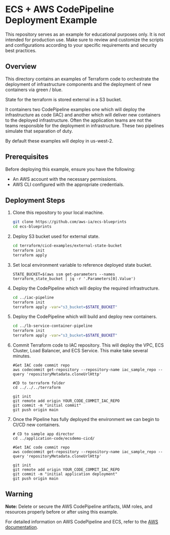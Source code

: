 # ECS + AWS CodePipeline Deployment Example

This repository serves as an example for educational purposes only. It is not intended for production use. Make sure to review and customize the scripts and configurations according to your specific requirements and security best practices.

## Overview

This directory contains an examples of Terraform code to orchestrate the deployment of infrastructure components and the deployment of new containers via green / blue. 

State for the terraform is stored external in a S3 bucket. 

It containers two CodePipeline examples one which will deploy the infrastructure as code (IAC) and another which will deliver new containers to the deployed infrastructure. Often the application teams are not the teams responsible for the deployment in infrastructure. These two pipelines simulate that separation of duty. 

By default these examples will deploy in us-west-2. 

## Prerequisites

Before deploying this example, ensure you have the following:

- An AWS account with the necessary permissions.
- AWS CLI configured with the appropriate credentials.

## Deployment Steps

1. Clone this repository to your local machine.

    ```bash
    git clone https://github.com/aws-ia/ecs-blueprints
    cd ecs-blueprints
    ```

2. Deploy S3 bucket used for external state.

    ```bash
    cd terraform/cicd-examples/external-state-bucket 
    terraform init
    terraform apply
    ```

3. Set local environment variable to reference deployed state bucket.

    ```
    STATE_BUCKET=$(aws ssm get-parameters --names terraform_state_bucket | jq -r '.Parameters[0].Value')
    ```

4. Deploy the CodePipeline which will deploy the required infrastructure.
    ```bash
    cd ../iac-pipeline
    terraform init
    terraform apply -var="s3_bucket=$STATE_BUCKET"
    ```
5. Deploy the CodePipeline which will build and deploy new containers.

    ```bash
    cd ../lb-service-container-pipeline
    terraform init
    terraform apply -var="s3_bucket=$STATE_BUCKET"
    ```

6. Commit Terraform code to IAC repository. This will deploy the VPC, ECS Cluster, Load Balancer, and ECS Service. This make take several minutes. 

    ```
    #Get IAC code commit repo
    aws codecommit get-repository --repository-name iac_sample_repo --query 'repositoryMetadata.cloneUrlHttp'

    #CD to terraform folder
    cd ../../../terraform

    git init
    git remote add origin YOUR_CODE_COMMIT_IAC_REPO
    git commit -m "initial commit"
    git push origin main

    ```
7. Once the Pipeline has fully deployed the environment we can begin to CI/CD new containers. 

    ```
    # CD to sample app director
    cd ../application-code/ecsdemo-cicd/

    #Get IAC code commit repo
    aws codecommit get-repository --repository-name iac_sample_repo --query 'repositoryMetadata.cloneUrlHttp'

    git init 
    git remote add origin YOUR_CODE_COMMIT_IAC_REPO
    git commit -m "initial application deployment"
    git push origin main
    ```

## Warning


**Note:** Delete or secure the AWS CodePipeline artifacts, IAM roles, and resources properly before or after using this example.

For detailed information on AWS CodePipeline and ECS, refer to the [AWS documentation](https://docs.aws.amazon.com/).

